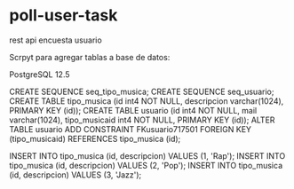# poll-user-task
rest api encuesta usuario

Scrpyt para agregar tablas a base de datos:

PostgreSQL
12.5


CREATE SEQUENCE seq_tipo_musica;
CREATE SEQUENCE seq_usuario;
CREATE TABLE tipo_musica (id int4 NOT NULL, descripcion varchar(1024), PRIMARY KEY (id));
CREATE TABLE usuario (id int4 NOT NULL, mail varchar(1024), tipo_musicaid int4 NOT NULL, PRIMARY KEY (id));
ALTER TABLE usuario ADD CONSTRAINT FKusuario717501 FOREIGN KEY (tipo_musicaid) REFERENCES tipo_musica (id);


INSERT INTO tipo_musica (id, descripcion) VALUES (1, 'Rap');
INSERT INTO tipo_musica (id, descripcion) VALUES (2, 'Pop');
INSERT INTO tipo_musica (id, descripcion) VALUES (3, 'Jazz');
